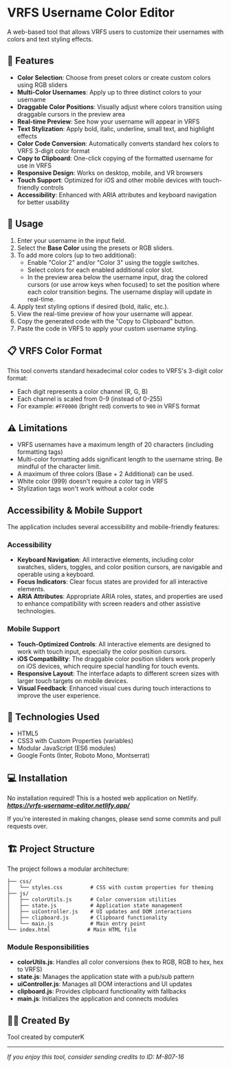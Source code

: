 # VRFS Username Color Editor

A web-based tool that allows VRFS users to customize their usernames with colors
and text styling effects.

## 🌟 Features

- **Color Selection**: Choose from preset colors or create custom colors using
  RGB sliders
- **Multi-Color Usernames**: Apply up to three distinct colors to your username
- **Draggable Color Positions**: Visually adjust where colors transition using draggable cursors in the preview area
- **Real-time Preview**: See how your username will appear in VRFS
- **Text Stylization**: Apply bold, italic, underline, small text, and highlight
  effects
- **Color Code Conversion**: Automatically converts standard hex colors to VRFS
  3-digit color format
- **Copy to Clipboard**: One-click copying of the formatted username for use in
  VRFS
- **Responsive Design**: Works on desktop, mobile, and VR browsers
- **Touch Support**: Optimized for iOS and other mobile devices with touch-friendly controls
- **Accessibility**: Enhanced with ARIA attributes and keyboard navigation for better usability

## 🚀 Usage

1.  Enter your username in the input field.
2.  Select the **Base Color** using the presets or RGB sliders.
3.  To add more colors (up to two additional):
    *   Enable "Color 2" and/or "Color 3" using the toggle switches.
    *   Select colors for each enabled additional color slot.
    *   In the preview area below the username input, drag the colored cursors (or use arrow keys when focused) to set the position where each color transition begins. The username display will update in real-time.
4.  Apply text styling options if desired (bold, italic, etc.).
5.  View the real-time preview of how your username will appear.
6.  Copy the generated code with the "Copy to Clipboard" button.
7.  Paste the code in VRFS to apply your custom username styling.

## 📋 VRFS Color Format

This tool converts standard hexadecimal color codes to VRFS's 3-digit color
format:

- Each digit represents a color channel (R, G, B)
- Each channel is scaled from 0-9 (instead of 0-255)
- For example: `#FF0000` (bright red) converts to `900` in VRFS format

## ⚠️ Limitations

- VRFS usernames have a maximum length of 20 characters (including formatting
  tags)
- Multi-color formatting adds significant length to the username string. Be mindful of the character limit.
- A maximum of three colors (Base + 2 Additional) can be used.
- White color (999) doesn't require a color tag in VRFS
- Stylization tags won't work without a color code

## Accessibility & Mobile Support

The application includes several accessibility and mobile-friendly features:

### Accessibility
- **Keyboard Navigation**: All interactive elements, including color swatches, sliders, toggles, and color position cursors, are navigable and operable using a keyboard.
- **Focus Indicators**: Clear focus states are provided for all interactive elements.
- **ARIA Attributes**: Appropriate ARIA roles, states, and properties are used to enhance compatibility with screen readers and other assistive technologies.

### Mobile Support
- **Touch-Optimized Controls**: All interactive elements are designed to work with touch input, especially the color position cursors.
- **iOS Compatibility**: The draggable color position sliders work properly on iOS devices, which require special handling for touch events.
- **Responsive Layout**: The interface adapts to different screen sizes with larger touch targets on mobile devices.
- **Visual Feedback**: Enhanced visual cues during touch interactions to improve the user experience.

## 🧰 Technologies Used

- HTML5
- CSS3 with Custom Properties (variables)
- Modular JavaScript (ES6 modules)
- Google Fonts (Inter, Roboto Mono, Montserrat)

## 💻 Installation

No installation required! This is a hosted web application on Netlify.
**_https://vrfs-username-editor.netlify.app/_**

If you're interested in making changes, please send some commits and pull requests over.

## 🏗️ Project Structure

The project follows a modular architecture:

```
├── css/
│   └── styles.css         # CSS with custom properties for theming
├── js/
│   ├── colorUtils.js      # Color conversion utilities
│   ├── state.js           # Application state management
│   ├── uiController.js    # UI updates and DOM interactions
│   ├── clipboard.js       # Clipboard functionality
│   └── main.js            # Main entry point
└── index.html            # Main HTML file
```

### Module Responsibilities

- **colorUtils.js**: Handles all color conversions (hex to RGB, RGB to hex, hex to VRFS)
- **state.js**: Manages the application state with a pub/sub pattern
- **uiController.js**: Manages all DOM interactions and UI updates
- **clipboard.js**: Provides clipboard functionality with fallbacks
- **main.js**: Initializes the application and connects modules

## 👨‍💻 Created By

Tool created by computerK

---

_If you enjoy this tool, consider sending credits to ID: M-807-16_

